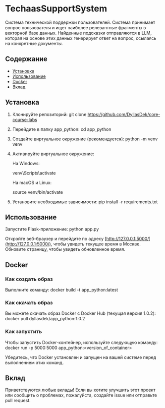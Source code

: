 
# TechaasSupportSystem

Система технической поддержки пользователей. Система принимает вопрос пользователя и ищет наиболее релевантные фрагменты в векторной базе данных. Найденные подсказки отправляются в LLM, которая на основе этих данных генерирует ответ на вопрос, ссылаясь на конкретные документы.

## Содержание

- [Установка](#установка)
- [Использование](#использование)
- [Docker](#docker)
- [Вклад](#вклад)

## Установка

1. Клонируйте репозиторий:
git clone https://github.com/DyllasDek/core-course-labs

2. Перейдите в папку app_python:
cd app_python

3. Создайте виртуальное окружение (рекомендуется):
python -m venv venv

4. Активируйте виртуальное окружение:

   На Windows:

     venv\Scripts\activate
   
   На macOS и Linux:

     source venv/bin/activate
   
5. Установите необходимые зависимости:
pip install -r requirements.txt

## Использование

Запустите Flask-приложение:
python app.py

Откройте веб-браузер и перейдите по адресу [http://127.0.0.1:5000/](http://127.0.0.1:5000/), чтобы увидеть текущее время в Москве. Обновите страницу, чтобы увидеть обновленное время.


## Docker

### Как создать образ

Выполните команду:
docker build -t app_python:latest

### Как скачать образ

Вы можете скачать образ Docker с Docker Hub (текущая версия 1.0.2):
docker pull dyllasdek/app_python:1.0.2

### Как запустить

Чтобы запустить Docker-контейнер, используйте следующую команду:
docker run -p 5000:5000 app_python:<version_of_container>

Убедитесь, что Docker установлен и запущен на вашей системе перед выполнением этих команд.

## Вклад

Приветствуются любые вклады! Если вы хотите улучшить этот проект или сообщить о проблемах, пожалуйста, создайте issue или отправьте pull request.
